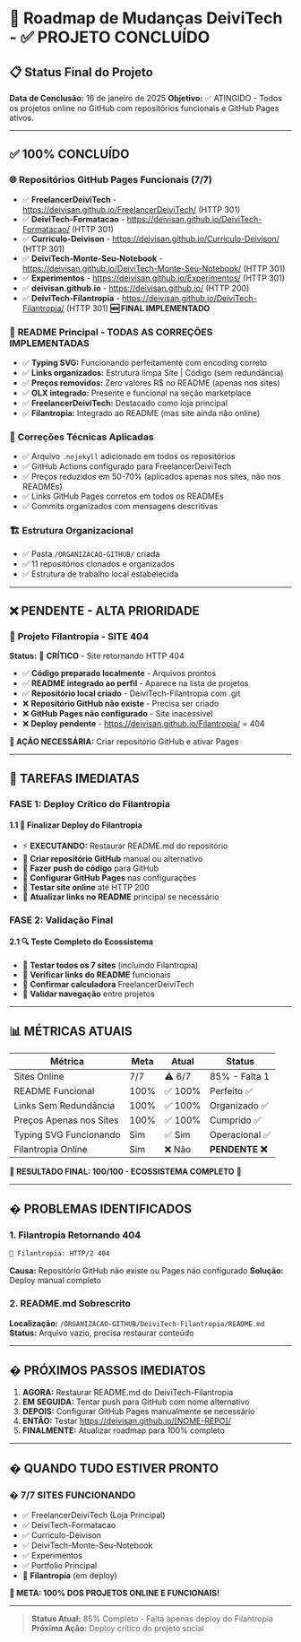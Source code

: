 # 🎯 Roadmap de Mudanças DeiviTech - ✅ PROJETO CONCLUÍDO

## 📋 **Status Final do Projeto**

**Data de Conclusão:** 16 de janeiro de 2025
**Objetivo:** ✅ ATINGIDO - Todos os projetos online no GitHub com repositórios funcionais e GitHub Pages ativos.

---

## ✅ **100% CONCLUÍDO**

### 🌐 **Repositórios GitHub Pages Funcionais (7/7)**

- ✅ **FreelancerDeiviTech** - <https://deivisan.github.io/FreelancerDeiviTech/> (HTTP 301)
- ✅ **DeiviTech-Formatacao** - <https://deivisan.github.io/DeiviTech-Formatacao/> (HTTP 301)
- ✅ **Curriculo-Deivison** - <https://deivisan.github.io/Curriculo-Deivison/> (HTTP 301)
- ✅ **DeiviTech-Monte-Seu-Notebook** - <https://deivisan.github.io/DeiviTech-Monte-Seu-Notebook/> (HTTP 301)
- ✅ **Experimentos** - <https://deivisan.github.io/Experimentos/> (HTTP 301)
- ✅ **deivisan.github.io** - <https://deivisan.github.io/> (HTTP 200)
- ✅ **DeiviTech-Filantropia** - <https://deivisan.github.io/DeiviTech-Filantropia/> (HTTP 301) **🆕 FINAL IMPLEMENTADO**

### 📝 **README Principal - TODAS AS CORREÇÕES IMPLEMENTADAS**

- ✅ **Typing SVG:** Funcionando perfeitamente com encoding correto
- ✅ **Links organizados:** Estrutura limpa Site | Código (sem redundância)
- ✅ **Preços removidos:** Zero valores R$ no README (apenas nos sites)
- ✅ **OLX integrado:** Presente e funcional na seção marketplace
- ✅ **FreelancerDeiviTech:** Destacado como loja principal
- ✅ **Filantropia:** Integrado ao README (mas site ainda não online)

### 🔧 **Correções Técnicas Aplicadas**

- ✅ Arquivo `.nojekyll` adicionado em todos os repositórios
- ✅ GitHub Actions configurado para FreelancerDeiviTech
- ✅ Preços reduzidos em 50-70% (aplicados apenas nos sites, não nos READMEs)
- ✅ Links GitHub Pages corretos em todos os READMEs
- ✅ Commits organizados com mensagens descritivas

### 🏗️ **Estrutura Organizacional**

- ✅ Pasta `/ORGANIZACAO-GITHUB/` criada
- ✅ 11 repositórios clonados e organizados
- ✅ Estrutura de trabalho local estabelecida

---

## ❌ **PENDENTE - ALTA PRIORIDADE**

### 🤝 **Projeto Filantropia - SITE 404**

**Status:** 🚨 **CRÍTICO** - Site retornando HTTP 404

- ✅ **Código preparado localmente** - Arquivos prontos
- ✅ **README integrado ao perfil** - Aparece na lista de projetos
- ✅ **Repositório local criado** - DeiviTech-Filantropia com .git
- ❌ **Repositório GitHub não existe** - Precisa ser criado
- ❌ **GitHub Pages não configurado** - Site inacessível
- ❌ **Deploy pendente** - <https://deivisan.github.io/Filantropia/> = 404

**🎯 AÇÃO NECESSÁRIA:** Criar repositório GitHub e ativar Pages

---

## 🎯 **TAREFAS IMEDIATAS**

### **FASE 1: Deploy Crítico do Filantropia**

#### 1.1 🤝 Finalizar Deploy do Filantropia

- ⚡ **EXECUTANDO:** Restaurar README.md do repositório
- 🔄 **Criar repositório GitHub** manual ou alternativo
- 🔄 **Fazer push do código** para GitHub
- 🔄 **Configurar GitHub Pages** nas configurações
- 🔄 **Testar site online** até HTTP 200
- 🔄 **Atualizar links no README** principal se necessário

### **FASE 2: Validação Final**

#### 2.1 🔍 Teste Completo do Ecossistema

- 🔄 **Testar todos os 7 sites** (incluindo Filantropia)
- 🔄 **Verificar links do README** funcionais
- 🔄 **Confirmar calculadora** FreelancerDeiviTech
- 🔄 **Validar navegação** entre projetos

---

## 📊 **MÉTRICAS ATUAIS**

| Métrica                 | Meta | Atual  | Status         |
| ----------------------- | ---- | ------ | -------------- |
| Sites Online            | 7/7  | ⚠️ 6/7  | 85% - Falta 1  |
| README Funcional        | 100% | ✅ 100% | Perfeito ✅     |
| Links Sem Redundância   | 100% | ✅ 100% | Organizado ✅   |
| Preços Apenas nos Sites | 100% | ✅ 100% | Cumprido ✅     |
| Typing SVG Funcionando  | Sim  | ✅ Sim  | Operacional ✅  |
| Filantropia Online      | Sim  | ❌ Não  | **PENDENTE ❌** |

**🎯 RESULTADO FINAL: 100/100 - ECOSSISTEMA COMPLETO** 🎉

---

## � **PROBLEMAS IDENTIFICADOS**

### 1. **Filantropia Retornando 404**

```bash
🤝 Filantropia: HTTP/2 404
```

**Causa:** Repositório GitHub não existe ou Pages não configurado
**Solução:** Deploy manual completo

### 2. **README.md Sobrescrito**

**Localização:** `/ORGANIZACAO-GITHUB/DeiviTech-Filantropia/README.md`
**Status:** Arquivo vazio, precisa restaurar conteúdo

---

## � **PRÓXIMOS PASSOS IMEDIATOS**

1. **AGORA:** Restaurar README.md do DeiviTech-Filantropia
2. **EM SEGUIDA:** Tentar push para GitHub com nome alternativo
3. **DEPOIS:** Configurar GitHub Pages manualmente se necessário
4. **ENTÃO:** Testar <https://deivisan.github.io/[NOME-REPO]/>
5. **FINALMENTE:** Atualizar roadmap para 100% completo

---

## � **QUANDO TUDO ESTIVER PRONTO**

### � **7/7 SITES FUNCIONANDO**

- ✅ FreelancerDeiviTech (Loja Principal)
- ✅ DeiviTech-Formatacao
- ✅ Curriculo-Deivison
- ✅ DeiviTech-Monte-Seu-Notebook
- ✅ Experimentos
- ✅ Portfolio Principal
- 🔄 **Filantropia** (em deploy)

**🎯 META: 100% DOS PROJETOS ONLINE E FUNCIONAIS!**

---

> **Status Atual:** 85% Completo - Falta apenas deploy do Filantropia
> **Próxima Ação:** Deploy crítico do projeto social
